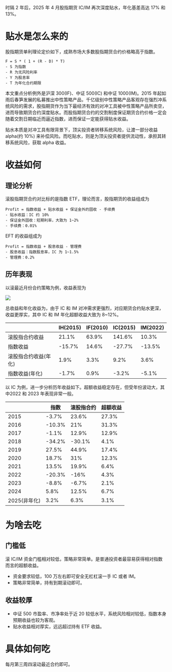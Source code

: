 
时隔 2 年后，2025 年 4 月股指期货 IC/IM 再次深度贴水，年化基差高达 17% 和 13%。

# 贴水是怎么来的

股指期货单利理论定价如下，成熟市场大多数股指期货合约价格略高于指数。

```
F = S * ( 1 + (R - D) * T)
- S 为指数
- R 为无风险利率
- Y 为股息率
- T 为年化合约期限
```

本文重点分析例外是沪深 300(IF)、中证 500(IC) 和中证 1000(IM)。2015 年起如雨后春笋发展的私募推出中性策略产品，千亿级别中性策略产品客观存在强烈冲系统风险的需求，股指期货作为当下最经济有效的对冲工具被中性策略产品所卖空，进而导致期货合约深度贴水。而股指期货合约的交割制度保证期货合约价格一定会随着交割日期临近而逼近指数，进而保证一定能获得贴水收益。

贴水本质是对冲工具有限背景下，顶尖投资者转移系统风险，让渡一部分收益 alpha(约 10%) 来补偿风险。而吃贴水，则是为顶尖投资者提供流动性，承担其转移系统风险，获取 alpha 收益。

# 收益如何

## 理论分析

滚股指期货合约对比标的是指数 ETF，理论而言，股指期货的收益组成为

```
Profit = 指数收益 + 贴水收益 + 保证金外的固收 - 手续费
- 贴水收益：IC 约 10%
- 保证金外固收：短期利率，大致为 1~2%
- 手续费：0.01%
```

EFT 的收益组成为

```
Profit = 指数收益 + 股息收益 - 管理费
- 股息收益：指数股息率，IC 为 1~1.5%
- 管理费：0.2%
```

## 历年表现

以滚最近月份合约策略为例，收益表现为

![](https://wsfdl.oss-cn-qingdao.aliyuncs.com/Stock_Index_profit.png)

总收益和年化收益为，由于 IC 和 IM 对冲需求更强烈，对应期货合约贴水更深，收益更厚实，其中 IC 和 IM 年化超额收益大致为 8~12%。

|         | IH(2015) | IF(2010) | IC(2015) | IM(2022) |
|---------| --- | --- |----------| --- |
| 滚股指合约收益 | 21.1% | 63.9% | 141.6%   | 10.3% |
| 指数收益    | -15.7% | 14.6% | -27.7%   | -13.5% |
| 滚股指合约收益(年化) | 1.9% | 3.3% | 9.2% | 3.6% | 
| 指数收益(年化) | -1.7% | 0.9% | -3.2% | -5.1% |

以 IC 为例，进一步分析历年收益如下。超额收益稳定存在，但受年份波动大，其中2022 和 2023 年表现非常一般。

| | 指数  | 滚股指合约 | 超额收益  |
| --- | --- | --- |-------|
| 2015 | -3.7% | 23.6% | 27.3% |
| 2016 | -10.3% | 21% | 31.3% |
| 2017 | -1.1% | 12.9% | 12.9% |
| 2018 | -34.2% | -30.1% | 4.1%  |
| 2019 | 27.5% | 44.9% | 17.4% |
| 2020 | 18.7% | 31% | 12.3% |
| 2021 | 13.5% | 19.9% | 6.4%  |
| 2022 | -20.3% | -16% | 4.3%  |
| 2023 | -8.8% | -6.7% | 2.1%  |
| 2024 | 5.8% | 12.5% | 6.7%  |
| 2025(非年化) | 3.2% | 6.3% | 3.1%  |

# 为啥去吃

## 门槛低

滚 IC/IM 资金门槛相对较低，策略非常简单。是普通投资者最容易获得相对指数而言的超额收益。
- 资金要求较低，100 万左右即可安全无杠杠滚一手 IC 或者 IM。
- 策略非常简单，持有到期滚动即可。

## 收益较厚

- 中证 500 市盈率、市净率处于近 20 较低水平，系统风险相对较低，指数本身预期收益也较为客观。
- 贴水收益相对厚实，远远超过持有 ETF 收益。

# 具体如何吃

每月第三周四滚动最近合约即可。